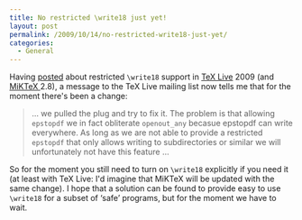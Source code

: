 ```yaml
---
title: No restricted \write18 just yet!
layout: post
permalink: /2009/10/14/no-restricted-write18-just-yet/
categories:
  - General
---
```

Having [posted](/2009/10/06/what-does-write18-mean/) about restricted `\write18` support in [TeX Live](https://tug.org/texlive) 2009 (and [MiKTeX ](https://www.miktex.org/)2.8), a message to the TeX Live mailing list now tells me that for the moment there's been a change:

> … we pulled the plug and try to fix it. The problem is that
allowing` epstopdf` we in fact obliterate `openout_any` becasue
epstopdf can write everywhere.
As long as we are not able to provide a restricted `epstopdf` that
only allows writing to subdirectories or similar we will
unfortunately not have this feature …

So for the moment you still need to turn on `\write18` explicitly if you need it (at least with TeX Live: I'd imagine that MiKTeX will be updated with the same change). I hope that a solution can be found to provide easy to use `\write18` for a subset of ‘safe’ programs, but for the moment we have to wait.
